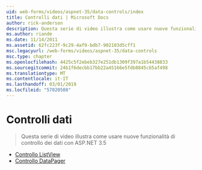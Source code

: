 ```yaml
---
uid: web-forms/videos/aspnet-35/data-controls/index
title: Controlli dati | Microsoft Docs
author: rick-anderson
description: Questa serie di video illustra come usare nuove funzionalità di controllo dei dati con ASP.NET 3.5
ms.author: riande
ms.date: 11/14/2011
ms.assetid: 62fc223f-9c29-4af9-bdb7-902103d5cff1
msc.legacyurl: /web-forms/videos/aspnet-35/data-controls
msc.type: chapter
ms.openlocfilehash: 4425c5f2ebeb327e251db1309f397a1b54438833
ms.sourcegitcommit: 24b1f6decbb17bb22a45166e5fdb0845c65af498
ms.translationtype: MT
ms.contentlocale: it-IT
ms.lasthandoff: 03/01/2019
ms.locfileid: "57020508"
---
```

<a name="data-controls"></a>Controlli dati
====================
> Questa serie di video illustra come usare nuove funzionalità di controllo dei dati con ASP.NET 3.5


- [Controllo ListView](the-listview-control.md)
- [Controllo DataPager](the-datapager-control.md)
